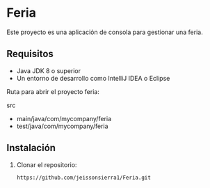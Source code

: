 # Feria

Este proyecto es una aplicación de consola para gestionar una feria.

## Requisitos

- Java JDK 8 o superior  
- Un entorno de desarrollo como IntelliJ IDEA o Eclipse

Ruta para abrir el proyecto feria:

src
- main/java/com/mycompany/feria
- test/java/com/mycompany/feria

## Instalación

1. Clonar el repositorio:  
   ```sh
   https://github.com/jeissonsierra1/Feria.git
```  
